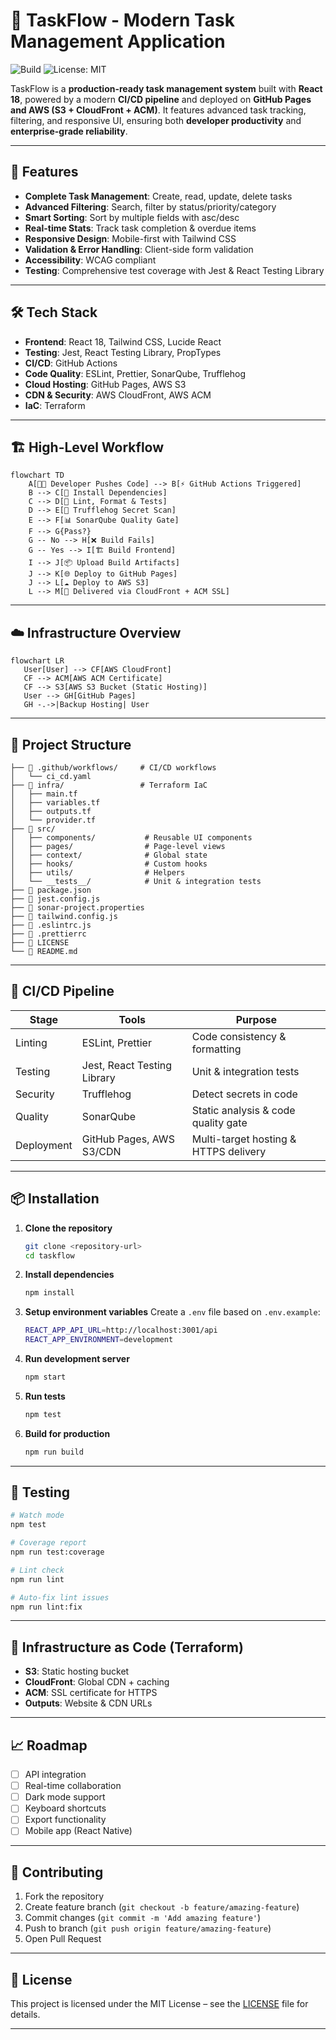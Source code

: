 # 📌 TaskFlow - Modern Task Management Application

![Build](https://github.com/isrealade/TaskFlow/actions/workflows/ci_cd.yaml/badge.svg)
![License: MIT](https://img.shields.io/badge/License-MIT-green.svg)

TaskFlow is a **production-ready task management system** built with **React 18**, powered by a modern **CI/CD pipeline** and deployed on **GitHub Pages and AWS (S3 + CloudFront + ACM)**.
It features advanced task tracking, filtering, and responsive UI, ensuring both **developer productivity** and **enterprise-grade reliability**.

---

## 🚀 Features

* **Complete Task Management**: Create, read, update, delete tasks
* **Advanced Filtering**: Search, filter by status/priority/category
* **Smart Sorting**: Sort by multiple fields with asc/desc
* **Real-time Stats**: Track task completion & overdue items
* **Responsive Design**: Mobile-first with Tailwind CSS
* **Validation & Error Handling**: Client-side form validation
* **Accessibility**: WCAG compliant
* **Testing**: Comprehensive test coverage with Jest & React Testing Library

---

## 🛠️ Tech Stack

* **Frontend**: React 18, Tailwind CSS, Lucide React
* **Testing**: Jest, React Testing Library, PropTypes
* **CI/CD**: GitHub Actions
* **Code Quality**: ESLint, Prettier, SonarQube, Trufflehog
* **Cloud Hosting**: GitHub Pages, AWS S3
* **CDN & Security**: AWS CloudFront, AWS ACM
* **IaC**: Terraform

---

## 🏗️ High-Level Workflow

```mermaid
flowchart TD
    A[👩‍💻 Developer Pushes Code] --> B[⚡ GitHub Actions Triggered]
    B --> C[🔧 Install Dependencies]
    C --> D[🧪 Lint, Format & Tests]
    D --> E[🔑 Trufflehog Secret Scan]
    E --> F[📊 SonarQube Quality Gate]
    F --> G{Pass?}
    G -- No --> H[❌ Build Fails]
    G -- Yes --> I[🏗️ Build Frontend]
    I --> J[📦 Upload Build Artifacts]
    J --> K[🌐 Deploy to GitHub Pages]
    J --> L[☁️ Deploy to AWS S3]
    L --> M[🚀 Delivered via CloudFront + ACM SSL]
```

---
## ☁️ Infrastructure Overview

```mermaid
flowchart LR
   User[User] --> CF[AWS CloudFront]
   CF --> ACM[AWS ACM Certificate]
   CF --> S3[AWS S3 Bucket (Static Hosting)]
   User --> GH[GitHub Pages]
   GH -.->|Backup Hosting| User

```

---

## 📂 Project Structure

```plaintext
├── 📁 .github/workflows/     # CI/CD workflows
│   └── ci_cd.yaml
├── 📁 infra/                 # Terraform IaC
│   ├── main.tf
│   ├── variables.tf
│   ├── outputs.tf
│   └── provider.tf
├── 📁 src/
│   ├── components/           # Reusable UI components
│   ├── pages/                # Page-level views
│   ├── context/              # Global state
│   ├── hooks/                # Custom hooks
│   ├── utils/                # Helpers
│   └── __tests__/            # Unit & integration tests
├── 📄 package.json
├── 📄 jest.config.js
├── 📄 sonar-project.properties
├── 📄 tailwind.config.js
├── 📄 .eslintrc.js
├── 📄 .prettierrc
├── 📜 LICENSE
└── 📖 README.md
```

---

## 🔄 CI/CD Pipeline

| Stage      | Tools                       | Purpose                               |
| ---------- | --------------------------- | ------------------------------------- |
| Linting    | ESLint, Prettier            | Code consistency & formatting         |
| Testing    | Jest, React Testing Library | Unit & integration tests              |
| Security   | Trufflehog                  | Detect secrets in code                |
| Quality    | SonarQube                   | Static analysis & code quality gate   |
| Deployment | GitHub Pages, AWS S3/CDN    | Multi-target hosting & HTTPS delivery |

---

## 📦 Installation

1. **Clone the repository**

   ```bash
   git clone <repository-url>
   cd taskflow
   ```

2. **Install dependencies**

   ```bash
   npm install
   ```

3. **Setup environment variables**
   Create a `.env` file based on `.env.example`:

   ```bash
   REACT_APP_API_URL=http://localhost:3001/api
   REACT_APP_ENVIRONMENT=development
   ```

4. **Run development server**

   ```bash
   npm start
   ```

5. **Run tests**

   ```bash
   npm test
   ```

6. **Build for production**

   ```bash
   npm run build
   ```

---

## 🧪 Testing

```bash
# Watch mode
npm test

# Coverage report
npm run test:coverage

# Lint check
npm run lint

# Auto-fix lint issues
npm run lint:fix
```

---

## 🧩 Infrastructure as Code (Terraform)

* **S3**: Static hosting bucket
* **CloudFront**: Global CDN + caching
* **ACM**: SSL certificate for HTTPS
* **Outputs**: Website & CDN URLs

---

## 📈 Roadmap

* [ ] API integration
* [ ] Real-time collaboration
* [ ] Dark mode support
* [ ] Keyboard shortcuts
* [ ] Export functionality
* [ ] Mobile app (React Native)

---

## 🤝 Contributing

1. Fork the repository
2. Create feature branch (`git checkout -b feature/amazing-feature`)
3. Commit changes (`git commit -m 'Add amazing feature'`)
4. Push to branch (`git push origin feature/amazing-feature`)
5. Open Pull Request

---

## 📜 License

This project is licensed under the MIT License – see the [LICENSE](LICENSE) file for details.

---